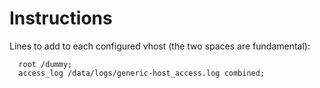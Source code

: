 # Instructions

Lines to add to each configured vhost (the two spaces are fundamental):
```
  root /dummy;
  access_log /data/logs/generic-host_access.log combined;
```